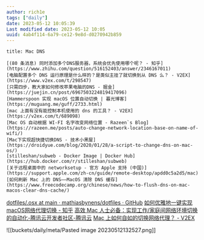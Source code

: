 ```yaml
---
author: rich1e
tags: ["daily"]
date: 2023-05-12 10:05:39
Last modified date: 2023-05-12 10:05
uuid: 4ab4f114-6a79-ce12-9e8d-d0270942b859
---
```


```ad-note
title: Mac DNS

[(80 条消息) 同时添加多个DNS服务器，系统会优先使用哪个呢？ - 知乎](https://www.zhihu.com/question/516152403/answer/2346167011)
[电脑配置多个 DNS 运行原理是什么样的？是类似主挂了就切换到从 DNS 么？ - V2EX](https://www.v2ex.com/t/298547)
[只需四步，教大家如何修改苹果电脑的DNS - 掘金](https://juejin.cn/post/6967503224819417096)
[Hammerspoon 实现 macOS 位置自动切换 | 暮光博客](https://muguang.me/guff/2733.html)
[mac 上面有没有能控制本机使用的 dns 的工具？ - V2EX](https://v2ex.com/t/689098)
[Mac OS 自动根据 WI-FI 名字改变网络位置 - Razeen`s Blog](https://razeen.me/posts/auto-change-network-location-base-on-name-of-wifi/)
[Mac下实现超快捷切换DNS - 技术小黑屋](https://droidyue.com/blog/2020/01/28/a-script-to-change-dns-on-mac-os/)
[stilleshan/subweb - Docker Image | Docker Hub](https://hub.docker.com/r/stilleshan/subweb)
[关于远程桌面中的 networksetup - 官方 Apple 支持 (中国)](https://support.apple.com/zh-cn/guide/remote-desktop/apdd0c5a2d5/mac)
[如何刷新 Mac 上的 DNS——MacOS 清除 DNS 缓存](https://www.freecodecamp.org/chinese/news/how-to-flush-dns-on-mac-macos-clear-dns-cache/)

```

[dotfiles/.osx at main · mathiasbynens/dotfiles · GitHub](https://github.com/mathiasbynens/dotfiles/blob/main/.osx)
[如何优雅地一键实现macOS网络代理切换 - 知乎](https://zhuanlan.zhihu.com/p/23910924)
[高效 Mac 人士必备：实现工作/家庭间网络环境切换的自动化-腾讯云开发者社区-腾讯云](https://cloud.tencent.com/developer/article/1025692?cps_key=1d358d18a7a17b4a6df8d67a62fd3d3d)
[Mac 上如何自如的切换网络代理？ - V2EX](https://www.v2ex.com/t/217766)


![[buckets/daily/meta/Pasted image 20230512132527.png]]

